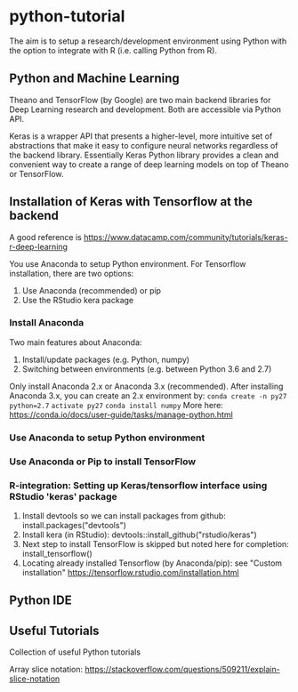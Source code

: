 # python-tutorial
The aim is to setup a research/development environment using Python with the option to integrate with R (i.e. calling Python from R).

## Python and Machine Learning
Theano and TensorFlow (by Google) are two main backend libraries for Deep Learning research and development. Both are accessible via Python API.

Keras is a wrapper API that presents a higher-level, more intuitive set of abstractions that make it easy to configure neural networks regardless of the backend library. Essentially Keras Python library provides a clean and convenient way to create a range of deep learning models on top of Theano or TensorFlow. 

## Installation of Keras with Tensorflow at the backend
A good reference is https://www.datacamp.com/community/tutorials/keras-r-deep-learning

You use Anaconda to setup Python environment. For Tensorflow installation, there are two options:
 1. Use Anaconda (recommended) or pip 
 2. Use the RStudio kera package

### Install Anaconda
Two main features about Anaconda:
 1. Install/update packages (e.g. Python, numpy)
 2. Switching between environments (e.g. between Python 3.6 and 2.7)

Only install Anaconda 2.x or Anaconda 3.x (recommended). After installing Anaconda 3.x, you can create an 2.x environment by:
 `conda create -n py27 python=2.7`
 `activate py27`
 `conda install numpy`
More here: https://conda.io/docs/user-guide/tasks/manage-python.html

### Use Anaconda to setup Python environment 

### Use Anaconda or Pip to install TensorFlow

### R-integration: Setting up Keras/tensorflow interface using RStudio 'keras' package
1. Install devtools so we can install packages from github: install.packages("devtools")
2. Install kera (in RStudio): devtools::install_github("rstudio/keras")
3. Next step to install TensorFlow is skipped but noted here for completion: install_tensorflow()
4. Locating already installed Tensorflow (by Anaconda/pip): see "Custom installation" https://tensorflow.rstudio.com/installation.html

## Python IDE

## Useful Tutorials 
Collection of useful Python tutorials

Array slice notation: https://stackoverflow.com/questions/509211/explain-slice-notation
